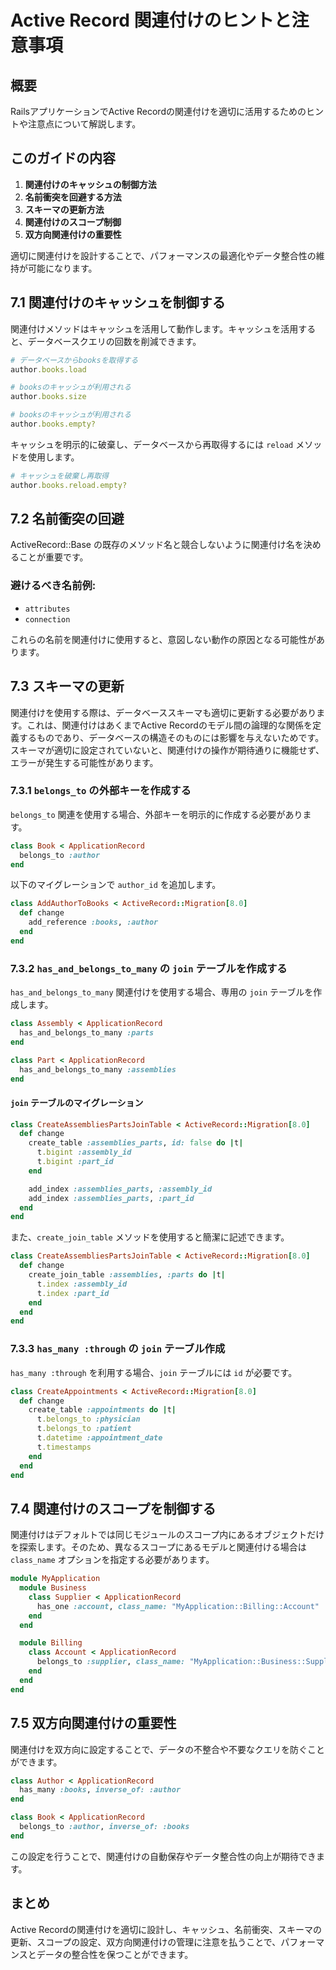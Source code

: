 # Active Record 関連付けのヒントと注意事項

## 概要
RailsアプリケーションでActive Recordの関連付けを適切に活用するためのヒントや注意点について解説します。

## このガイドの内容
1. **関連付けのキャッシュの制御方法**
2. **名前衝突を回避する方法**
3. **スキーマの更新方法**
4. **関連付けのスコープ制御**
5. **双方向関連付けの重要性**

適切に関連付けを設計することで、パフォーマンスの最適化やデータ整合性の維持が可能になります。

## 7.1 関連付けのキャッシュを制御する
関連付けメソッドはキャッシュを活用して動作します。キャッシュを活用すると、データベースクエリの回数を削減できます。

```ruby
# データベースからbooksを取得する
author.books.load

# booksのキャッシュが利用される
author.books.size

# booksのキャッシュが利用される
author.books.empty?
```

キャッシュを明示的に破棄し、データベースから再取得するには `reload` メソッドを使用します。

```ruby
# キャッシュを破棄し再取得
author.books.reload.empty?
```

## 7.2 名前衝突の回避
ActiveRecord::Base の既存のメソッド名と競合しないように関連付け名を決めることが重要です。

### 避けるべき名前例:
- `attributes`
- `connection`

これらの名前を関連付けに使用すると、意図しない動作の原因となる可能性があります。

## 7.3 スキーマの更新
関連付けを使用する際は、データベーススキーマも適切に更新する必要があります。これは、関連付けはあくまでActive Recordのモデル間の論理的な関係を定義するものであり、データベースの構造そのものには影響を与えないためです。スキーマが適切に設定されていないと、関連付けの操作が期待通りに機能せず、エラーが発生する可能性があります。

### 7.3.1 `belongs_to` の外部キーを作成する
`belongs_to` 関連を使用する場合、外部キーを明示的に作成する必要があります。

```ruby
class Book < ApplicationRecord
  belongs_to :author
end
```

以下のマイグレーションで `author_id` を追加します。

```ruby
class AddAuthorToBooks < ActiveRecord::Migration[8.0]
  def change
    add_reference :books, :author
  end
end
```

### 7.3.2 `has_and_belongs_to_many` の `join` テーブルを作成する
`has_and_belongs_to_many` 関連付けを使用する場合、専用の `join` テーブルを作成します。

```ruby
class Assembly < ApplicationRecord
  has_and_belongs_to_many :parts
end

class Part < ApplicationRecord
  has_and_belongs_to_many :assemblies
end
```

#### `join` テーブルのマイグレーション
```ruby
class CreateAssembliesPartsJoinTable < ActiveRecord::Migration[8.0]
  def change
    create_table :assemblies_parts, id: false do |t|
      t.bigint :assembly_id
      t.bigint :part_id
    end

    add_index :assemblies_parts, :assembly_id
    add_index :assemblies_parts, :part_id
  end
end
```

また、`create_join_table` メソッドを使用すると簡潔に記述できます。

```ruby
class CreateAssembliesPartsJoinTable < ActiveRecord::Migration[8.0]
  def change
    create_join_table :assemblies, :parts do |t|
      t.index :assembly_id
      t.index :part_id
    end
  end
end
```

### 7.3.3 `has_many :through` の `join` テーブル作成
`has_many :through` を利用する場合、`join` テーブルには `id` が必要です。

```ruby
class CreateAppointments < ActiveRecord::Migration[8.0]
  def change
    create_table :appointments do |t|
      t.belongs_to :physician
      t.belongs_to :patient
      t.datetime :appointment_date
      t.timestamps
    end
  end
end
```

## 7.4 関連付けのスコープを制御する
関連付けはデフォルトでは同じモジュールのスコープ内にあるオブジェクトだけを探索します。そのため、異なるスコープにあるモデルと関連付ける場合は `class_name` オプションを指定する必要があります。

```ruby
module MyApplication
  module Business
    class Supplier < ApplicationRecord
      has_one :account, class_name: "MyApplication::Billing::Account"
    end
  end

  module Billing
    class Account < ApplicationRecord
      belongs_to :supplier, class_name: "MyApplication::Business::Supplier"
    end
  end
end
```

## 7.5 双方向関連付けの重要性
関連付けを双方向に設定することで、データの不整合や不要なクエリを防ぐことができます。

```ruby
class Author < ApplicationRecord
  has_many :books, inverse_of: :author
end

class Book < ApplicationRecord
  belongs_to :author, inverse_of: :books
end
```

この設定を行うことで、関連付けの自動保存やデータ整合性の向上が期待できます。

## まとめ
Active Recordの関連付けを適切に設計し、キャッシュ、名前衝突、スキーマの更新、スコープの設定、双方向関連付けの管理に注意を払うことで、パフォーマンスとデータの整合性を保つことができます。

